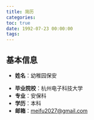 ```yaml
---
title: 简历
categories:
toc: true
date: 1992-07-23 00:00:00
tags:
---
```


## 基本信息

* **姓名**：幼稚园保安  

<!--more-->
* **毕业院校**：杭州电子科技大学
* **专业**：安保科
* **学历**：本科
* **邮箱**：meifu2027@gmail.com
